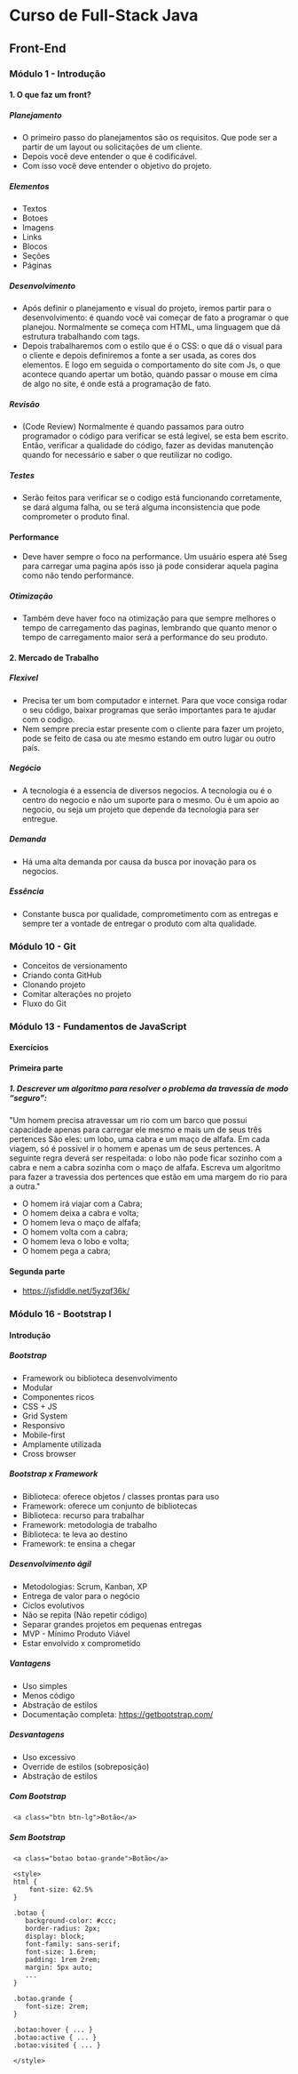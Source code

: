 # Curso de Full-Stack Java
## Front-End

### Módulo 1 - Introdução
 #### 1. O que faz um front?
 ##### Planejamento
 - O primeiro passo do planejamentos são os requisitos. Que pode ser a partir de um layout ou solicitações de um cliente.
 - Depois você deve entender o que é codificável.
 - Com isso você deve entender o objetivo do projeto.
##### Elementos
 - Textos
 - Botoes
 - Imagens
 - Links
 - Blocos
 - Seções
 - Páginas
##### Desenvolvimento
 - Após definir o planejamento e visual do projeto, iremos partir para o desenvolvimento: é quando você vai começar de fato a programar o que planejou. Normalmente se começa com HTML, uma linguagem que dá estrutura trabalhando com tags. 
 - Depois trabalharemos com o estilo que é o CSS: o que dá o visual para o cliente e depois definiremos a fonte a ser usada, as cores dos elementos. E logo em seguida o comportamento do site com Js, o que acontece quando apertar um botão, quando passar o mouse em cima de algo no site, é onde está a programação de fato.
##### Revisão
 - (Code Review) Normalmente é quando passamos para outro programador o código para verificar se está legivel, se esta bem escrito. Então, verificar a qualidade do código, fazer as devidas manutenção quando for necessário e saber o que reutilizar no codigo.
##### Testes
 - Serão feitos para verificar se o codigo está funcionando corretamente, se dará alguma falha, ou se terá alguma inconsistencia que pode comprometer o produto final.
#### Performance
 - Deve haver sempre o foco na performance. Um usuário espera até 5seg para carregar uma pagina após isso já pode considerar aquela pagina como não tendo performance.
##### Otimização
 - Também deve haver foco na otimização para que sempre melhores o tempo de carregamento das paginas, lembrando que quanto menor o tempo de carregamento maior será a performance do seu produto. 

#### 2. Mercado de Trabalho
##### Flexivel
 - Precisa ter um bom computador e internet. Para que voce consiga rodar o seu código, baixar programas que serão importantes para te ajudar com o codigo. 
 - Nem sempre precia estar presente com o cliente para fazer um projeto, pode se feito de casa ou ate mesmo estando em outro lugar ou outro país.
##### Negócio
 - A tecnologia é a essencia de diversos negocios. A tecnologia ou é o centro do negocio e não um suporte para o mesmo. Ou é um apoio ao negocio, ou seja um projeto que depende da tecnologia para ser entregue.
##### Demanda
 - Há uma alta demanda por causa da busca por inovação para os negocios.
##### Essência
 - Constante busca por qualidade, comprometimento com as entregas e sempre ter a vontade de entregar o produto com alta qualidade. 

### Módulo 10 - Git
 - Conceitos de versionamento
 - Criando conta GitHub
 - Clonando projeto
 - Comitar alterações no projeto
 - Fluxo do Git

### Módulo 13 - Fundamentos de JavaScript
 #### Exercícios
 #### Primeira parte
##### 1. Descrever um algoritmo para resolver o problema da travessia de modo “seguro": 
"Um homem precisa atravessar um rio com um barco que possui capacidade apenas para carregar ele mesmo e mais um de seus três pertences São eles: um lobo, uma cabra e um maço de alfafa. Em cada viagem, só é possível ir o homem e apenas um de seus pertences. A seguinte regra deverá ser respeitada: o lobo não pode ficar sozinho com a cabra e nem a cabra sozinha com o maço de alfafa. Escreva um algoritmo para fazer a travessia dos pertences que estão em uma margem do rio para a outra."
- O homem irá viajar com a Cabra;
- O homem deixa a cabra e volta;
- O homem leva o maço de alfafa;
- O homem volta com a cabra;
- O homem leva o lobo e volta;
- O homem pega a cabra;
#### Segunda parte
 - https://jsfiddle.net/5yzqf36k/

### Módulo 16 - Bootstrap I

#### Introdução

##### Bootstrap
- Framework ou biblioteca desenvolvimento
- Modular
- Componentes ricos
- CSS + JS
- Grid System
- Responsivo
- Mobile-first
- Amplamente utilizada
- Cross browser

##### Bootstrap x Framework
- Biblioteca: oferece objetos / classes prontas para uso
- Framework: oferece um conjunto de bibliotecas
- Biblioteca: recurso para trabalhar
- Framework: metodologia de trabalho
- Biblioteca: te leva ao destino
- Framework: te ensina a chegar

##### Desenvolvimento ágil
- Metodologias: Scrum, Kanban, XP
- Entrega de valor para o negócio
- Ciclos evolutivos
- Não se repita (Não repetir código)
- Separar grandes projetos em pequenas entregas
- MVP - Mínimo Produto Viável
- Estar envolvido x comprometido

##### Vantagens
- Uso simples
- Menos código
- Abstração de estilos
- Documentação completa: https://getbootstrap.com/

##### Desvantagens
- Uso excessivo
- Override de estilos (sobreposição)
- Abstração de estilos

##### Com Bootstrap
```
 <a class="btn btn-lg">Botão</a>
```

##### Sem Bootstrap
```
 <a class="botao botao-grande">Botão</a>

 <style>
 html {
     font-size: 62.5% 
 }

 .botao {
    background-color: #ccc; 
    border-radius: 2px; 
    display: block;
    font-family: sans-serif;
    font-size: 1.6rem;
    padding: 1rem 2rem;
    margin: 5px auto;
    ...
 }

 .botao.grande {
    font-size: 2rem;
 }

 .botao:hover { ... }
 .botao:active { ... }
 .botao:visited { ... }
 
 </style>
 ```